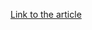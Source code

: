 [Link to the article](https://www.mcafee.com/blogs/other-blogs/mcafee-labs/cracked-software-or-cyber-trap-the-rising-danger-of-asyncrat-malware/)
